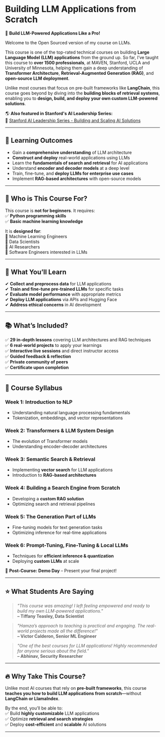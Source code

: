 # Building LLM Applications from Scratch  

🚀 **Build LLM-Powered Applications Like a Pro!**  

Welcome to the Open Sourced version of my course on LLMs.

This course is one of the top-rated technical courses on building **Large Language Model (LLM) applications** from the ground up. So far, I’ve taught this course to **over 1500 professionals**, at MAVEN, Stanford, UCLA and University of Minnesota, helping them gain a deep understanding of **Transformer Architecture**, **Retrieval-Augmented Generation (RAG)**, and **open-source LLM deployment**.  

Unlike most courses that focus on pre-built frameworks like **LangChain**, this course goes beyond by diving into the **building blocks of retrieval systems**, enabling you to **design, build, and deploy your own custom LLM-powered solutions**.  


🌎 **Also featured in Stanford's AI Leadership Series:**  
🔗 [Stanford AI Leadership Series - Building and Scaling AI Solutions](https://continuingstudies.stanford.edu/courses/professional-and-personal-development/the-ai-leadership-series-building-and-scaling-solutions/20243_TECH-103)  

---

## 📌 Learning Outcomes  

- Gain a **comprehensive understanding** of LLM architecture  
- **Construct and deploy** real-world applications using LLMs  
- Learn the **fundamentals of search and retrieval** for AI applications  
- Understand **encoder and decoder models** at a deep level  
- Train, fine-tune, and **deploy LLMs for enterprise use cases**  
- Implement **RAG-based architectures** with open-source models  

---

## 📢 **Who is This Course For?**  

This course is **not for beginners**. It requires:  
✅ **Python programming skills**  
✅ **Basic machine learning knowledge**  

It is **designed for**:  
🔹 Machine Learning Engineers  
🔹 Data Scientists  
🔹 AI Researchers  
🔹 Software Engineers interested in LLMs  

---

## 📌 **What You’ll Learn**  

✔ **Collect and preprocess data** for LLM applications  
✔ **Train and fine-tune pre-trained LLMs** for specific tasks  
✔ **Evaluate model performance** with appropriate metrics  
✔ **Deploy LLM applications** via APIs and Hugging Face  
✔ **Address ethical concerns** in AI development  

---

## 📚 **What’s Included?**  

✅ **29 in-depth lessons** covering LLM architectures and RAG techniques  
✅ **6 real-world projects** to apply your learnings  
✅ **Interactive live sessions** and direct instructor access  
✅ **Guided feedback & reflection**  
✅ **Private community of peers**  
✅ **Certificate upon completion**  


---

## 📅 **Course Syllabus**  

### **Week 1: Introduction to NLP**  
- Understanding natural language processing fundamentals  
- Tokenization, embeddings, and vector representations  

### **Week 2: Transformers & LLM System Design**  
- The evolution of Transformer models  
- Understanding encoder-decoder architectures  

### **Week 3: Semantic Search & Retrieval**  
- Implementing **vector search** for LLM applications  
- Introduction to **RAG-based architectures**  

### **Week 4: Building a Search Engine from Scratch**  
- Developing a **custom RAG solution**  
- Optimizing search and retrieval pipelines  

### **Week 5: The Generation Part of LLMs**  
- Fine-tuning models for text generation tasks  
- Optimizing inference for real-time applications  

### **Week 6: Prompt-Tuning, Fine-Tuning & Local LLMs**  
- Techniques for **efficient inference & quantization**  
- Deploying **custom LLMs** at scale  

🎉 **Post-Course:** **Demo Day** – Present your final project!  

---

## ⭐ **What Students Are Saying**  

> _"This course was amazing! I left feeling empowered and ready to build my own LLM-powered applications."_  
> **– Tiffany Teasley, Data Scientist**  

> _"Hamza’s approach to teaching is practical and engaging. The real-world projects made all the difference!"_  
> **– Victor Calderon, Senior ML Engineer**  

> _"One of the best courses for LLM applications! Highly recommended for anyone serious about the field."_  
> **– Abhinav, Security Researcher**  

---

## 🔥 **Why Take This Course?**  

Unlike most AI courses that rely on **pre-built frameworks**, this course **teaches you how to build LLM applications from scratch**—without **LangChain or LlamaIndex**.  

By the end, you’ll be able to:  
✅ Build **highly customizable** LLM applications  
✅ Optimize **retrieval and search strategies**  
✅ Deploy **cost-efficient** and **scalable** AI solutions  


---
